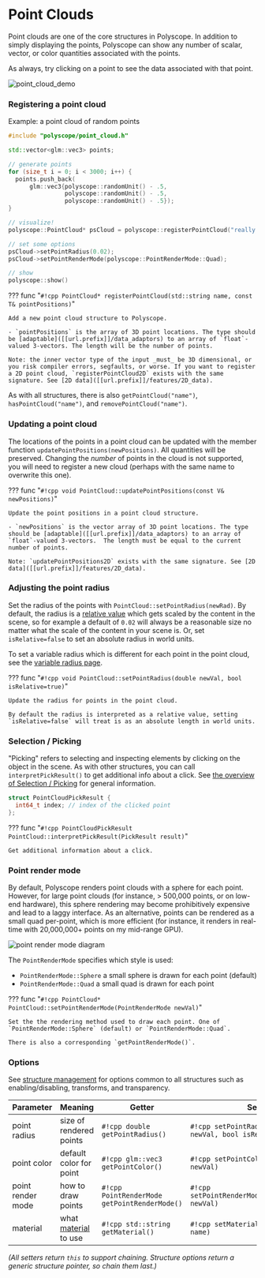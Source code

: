# Point Clouds

Point clouds are one of the core structures in Polyscope. In addition to simply displaying the points, Polyscope can show any number of scalar, vector, or color quantities associated with the points.

As always, try clicking on a point to see the data associated with that point.

![point_cloud_demo](../../media/point_cloud_demo.gif)

### Registering a point cloud

Example: a point cloud of random points
```cpp
#include "polyscope/point_cloud.h"

std::vector<glm::vec3> points;

// generate points
for (size_t i = 0; i < 3000; i++) {
  points.push_back(
      glm::vec3{polyscope::randomUnit() - .5, 
                polyscope::randomUnit() - .5, 
                polyscope::randomUnit() - .5});
}

// visualize!
polyscope::PointCloud* psCloud = polyscope::registerPointCloud("really great points", points);

// set some options
psCloud->setPointRadius(0.02);
psCloud->setPointRenderMode(polyscope::PointRenderMode::Quad);

// show
polyscope::show()
```

??? func "`#!cpp PointCloud* registerPointCloud(std::string name, const T& pointPositions)`"

    Add a new point cloud structure to Polyscope.

    - `pointPositions` is the array of 3D point locations. The type should be [adaptable]([[url.prefix]]/data_adaptors) to an array of `float`-valued 3-vectors. The length will be the number of points.

    Note: the inner vector type of the input _must_ be 3D dimensional, or you risk compiler errors, segfaults, or worse. If you want to register a 2D point cloud, `registerPointCloud2D` exists with the same signature. See [2D data]([[url.prefix]]/features/2D_data).


As with all structures, there is also `getPointCloud("name")`, `hasPointCloud("name")`, and `removePointCloud("name")`.

### Updating a point cloud

The locations of the points in a point cloud can be updated with the member function `updatePointPositions(newPositions)`. All quantities will be preserved. Changing the _number_ of points in the cloud is not supported, you will need to register a new cloud (perhaps with the same name to overwrite this one).


??? func "`#!cpp void PointCloud::updatePointPositions(const V& newPositions)`"

    Update the point positions in a point cloud structure.

    - `newPositions` is the vector array of 3D point locations. The type should be [adaptable]([[url.prefix]]/data_adaptors) to an array of `float`-valued 3-vectors.  The length must be equal to the current number of points.

    Note: `updatePointPositions2D` exists with the same signature. See [2D data]([[url.prefix]]/features/2D_data).


### Adjusting the point radius

Set the radius of the points with `PointCloud::setPointRadius(newRad)`. By default, the radius is a [relative value]([[url.prefix]]/basics/parameters/#scaled-values) which gets scaled by the content in the scene, so for example a default of `0.02` will always be a reasonable size no matter what the scale of the content in your scene is. Or, set `isRelative=false` to set an absolute radius in world units.

To set a variable radius which is different for each point in the point cloud, see the [variable radius page]([[url.prefix]]/structures/point_cloud/variable_radius/).

??? func "`#!cpp void PointCloud::setPointRadius(double newVal, bool isRelative=true)`"

    Update the radius for points in the point cloud.

    By default the radius is interpreted as a relative value, setting `isRelative=false` will treat is as an absolute length in world units.


### Selection / Picking

"Picking" refers to selecting and inspecting elements by clicking on the object in the scene.  As with other structures, you can call `interpretPickResult()` to get additional info about a click. See [the overview of Selection / Picking]([[url.prefix]]/basics/interactive_UIs_and_animation/#selection-picking) for general information.

```cpp
struct PointCloudPickResult {
  int64_t index; // index of the clicked point
};
```

??? func "`#!cpp PointCloudPickResult PointCloud::interpretPickResult(PickResult result)`"

    Get additional information about a click.

### Point render mode

By default, Polyscope renders point clouds with a sphere for each point. However, for large point clouds (for instance, > 500,000 points, or on low-end hardware), this sphere rendering may become prohibitively expensive and lead to a laggy interface. As an alternative, points can be rendered as a small quad per-point, which is more efficient (for instance, it renders in real-time with 20,000,000+ points on my mid-range GPU).

![point render mode diagram](../../media/point_render_mode_diagram.jpg)

The `PointRenderMode` specifies which style is used:

- `PointRenderMode::Sphere` a small sphere is drawn for each point (default)
- `PointRenderMode::Quad` a small quad is drawn for each point

??? func "`#!cpp PointCloud* PointCloud::setPointRenderMode(PointRenderMode newVal)`"

    Set the the rendering method used to draw each point. One of `PointRenderMode::Sphere` (default) or `PointRenderMode::Quad`.

    There is also a corresponding `getPointRenderMode()`.


### Options

See [structure management]([[url.prefix]]/structures/structure_management/#structure-options) for options common to all structures such as enabling/disabling, transforms, and transparency.


**Parameter** | **Meaning** | **Getter** | **Setter** | **Persistent?**
--- | --- | --- | --- | ---
point radius | size of rendered points | `#!cpp double getPointRadius()` | `#!cpp setPointRadius(double newVal, bool isRelative=true)` | [yes]([[url.prefix]]/basics/parameters/#persistent-values) |
point color | default color for point | `#!cpp glm::vec3 getPointColor()` | `#!cpp setPointColor(glm::vec3 newVal)` | [yes]([[url.prefix]]/basics/parameters/#persistent-values) |
point render mode | how to draw points | `#!cpp PointRenderMode getPointRenderMode()` | `#!cpp setPointRenderMode(PointRenderMode newVal)` | [yes]([[url.prefix]]/basics/parameters/#persistent-values) |
material | what [material]([[url.prefix]]/features/materials) to use | `#!cpp std::string getMaterial()` | `#!cpp setMaterial(std::string name)` | [yes]([[url.prefix]]/basics/parameters/#persistent-values) |

_(All setters return `this` to support chaining. Structure options return a generic structure pointer, so chain them last.)_
